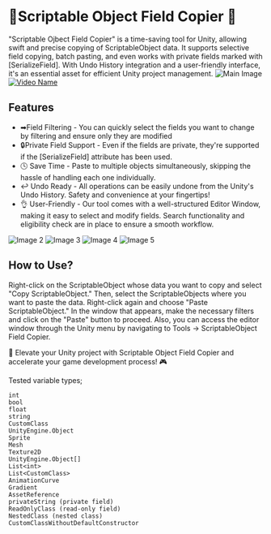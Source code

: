 # 🌟Scriptable Object Field Copier 🌟

"Scriptable Ojbect Field Copier" is a time-saving tool for Unity, allowing swift and precise copying of ScriptableObject data. It supports selective field copying, batch pasting, and even works with private fields marked with [SerializeField]. With Undo History integration and a user-friendly interface, it's an essential asset for efficient Unity project management.
![Main Image](https://blogger.googleusercontent.com/img/b/R29vZ2xl/AVvXsEgGI3R_7pYjfLbtTR_vsa1ekFGnQz-SG0vhR3KKBC0GEDmBgsFRbEPFv-1EjwyTXPh3CGNJ44ptzlQtoiPId6oMOE8uDKI405jwu_A6MscD86ixIzfK1g02kq2KN3rZDuEhtzLijay1jwOkrZk6klyhjAwg4Y4QO4oo7exJmgDgnwZzFaDnKzR6Yup9BWc/s1920/scriptableobjectfieldcopier1_1.jpg)
[![Video Name](https://blogger.googleusercontent.com/img/b/R29vZ2xl/AVvXsEgALovBSK9J5ojOAH_yQPDAfKIEfINvVvTu2SdBVwlGXp-mC8XMcFePs_HVHHoR33kd_0c1XsfjDkkq82Ido882Lv1ZDUT59Kz_wEWh2qq1ARNumCBh2nTmoj0gksJob-7zhx1YusePUnuK732_G6dkGUFsapHYGEFVDomoqb8P9dsYmgnzrTuhDGh-65g/s1920/Ye%C5%9Fil%20Dekoratif%20Cilt%20Bak%C4%B1m%C4%B1%20%C3%9Cr%C3%BCn%20Tan%C4%B1t%C4%B1m%20Instagram%20G%C3%B6nderisi%20(Video).png)](https://youtu.be/D5oiuVO0FjU)
## Features
- ➡Field Filtering - You can quickly select the fields you want to change by filtering and ensure only they are modified
- 🔒Private Field Support - Even if the fields are private, they're supported if the [SerializeField] attribute has been used.
- 🕓 Save Time - Paste to multiple objects simultaneously, skipping the hassle of handling each one individually.
- ↩️ Undo Ready - All operations can be easily undone from the Unity's Undo History. Safety and convenience at your fingertips!
- 👌 User-Friendly - Our tool comes with a well-structured Editor Window, making it easy to select and modify fields. Search functionality and eligibility check are in place to ensure a smooth workflow.

![Image 2](https://blogger.googleusercontent.com/img/b/R29vZ2xl/AVvXsEhq4YWs5kAuCdjh4KoUOYtNdPy6Uwr4lWYUuUzEMTrEztR1dIg-hGzQs7L7Xy9o-ajYUNwQ8WaROEi_0t36NWz5GDYLVtylRtFq4T1gsNB0xymwSuXvJZ7N8TiWrw2mywCF77Ef-uJwnhc35R0KlkIVpr0M0OoVqCVOInG62M3umtC9x3N5dyh3KjOlHFA/s1920/scriptableobjectfieldcopier_2.jpg)
![Image 3](https://blogger.googleusercontent.com/img/b/R29vZ2xl/AVvXsEgNH6yHBYBvAwormI621HH0mZYLHBA2KJ2Dxo5jRBTpwx5DtedS8G-MmvS36nTkm0fslhdCe9lpKLWqh6rXp-2zrwxthwHB2vzxhL6ibQBI1MVTjDvDbc4DEDrKNgRlQHLeJ5vuCzWhYYjQITkQ0o7pBoQT0Re9JuILSCsyO3mA9sbF-SM4cDEtEby7dt4/s1920/scriptableobjectfieldcopier_4.jpg)
![Image 4](https://blogger.googleusercontent.com/img/b/R29vZ2xl/AVvXsEhB4U-g7h2kevL8EmnJuhljyGdspkITmprzf8Pfm7KGLlvo4ikd7ddBKFjnkCiU5Vp3y3y339XfG6TUP-5u9hRJ_Il9idSi57X59nFqsiEN1g4ztBEkgqaEFImwit9ZjkLHkhLs16RHD1uZpIy33YOB1KAAu7DOBkEOHwe_7e5AiV4ElD1DFTMO5uitXfg/s1920/scriptableobjectfieldcopier_3.jpg)
![Image 5](https://blogger.googleusercontent.com/img/b/R29vZ2xl/AVvXsEjHD5NHYBluAuXTOVOzcJwt7hISoJHKHXesMhcgMlpML7QBwaOsVI8oo9QjebKBegR9dmXBqrZBW6BgrojzqXNu_n2U-iIkkSa6AZP-tdBERiukT85fsD5jFece0ocaNUfOz1WqOwxzwxKuw02ZaSu1JYs6Xk5faC_1nRDKBP_h5FP9V2f92dKe5Oug4uI/s1920/scriptableobjectfieldcopier_5.jpg)

## How to Use?
Right-click on the ScriptableObject whose data you want to copy and select "Copy ScriptableObject."
Then, select the ScriptableObjects where you want to paste the data. Right-click again and choose "Paste ScriptableObject."
In the window that appears, make the necessary filters and click on the "Paste" button to proceed.
Also, you can access the editor window through the Unity menu by navigating to Tools -> ScriptableObject Field Copier.

🚀 Elevate your Unity project with Scriptable Object Field Copier and accelerate your game development process! 🎮


Tested variable types;

```
int
bool
float
string
CustomClass
UnityEngine.Object
Sprite
Mesh
Texture2D
UnityEngine.Object[]
List<int>
List<CustomClass>
AnimationCurve
Gradient
AssetReference
privateString (private field)
ReadOnlyClass (read-only field)
NestedClass (nested class)
CustomClassWithoutDefaultConstructor
